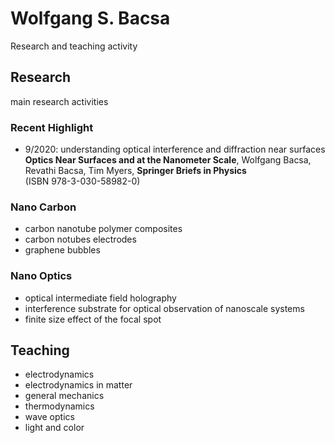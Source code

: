 # Wolfgang S. Bacsa 

Research and teaching activity 

## Research

main research activities 

### Recent Highlight

- 9/2020: understanding optical interference and diffraction near surfaces <br />
**Optics Near Surfaces and at the Nanometer Scale**, Wolfgang Bacsa, Revathi Bacsa, Tim Myers, **Springer Briefs in Physics** <br /> 
(ISBN 978-3-030-58982-0)

### Nano Carbon
- carbon nanotube polymer composites
- carbon notubes electrodes
- graphene bubbles

### Nano Optics
- optical intermediate field holography
- interference substrate for optical observation of nanoscale systems
- finite size effect of the focal spot


## Teaching

- electrodynamics
- electrodynamics in matter
- general mechanics
- thermodynamics
- wave optics
- light and color

